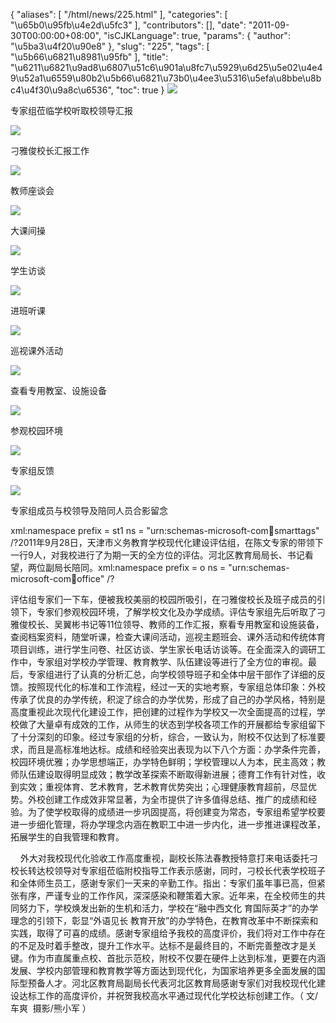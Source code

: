 {
    "aliases": [
        "/html/news/225.html"
    ],
    "categories": [
        "\u65b0\u95fb\u4e2d\u5fc3"
    ],
    "contributors": [],
    "date": "2011-09-30T00:00:00+08:00",
    "isCJKLanguage": true,
    "params": {
        "author": "\u5ba3\u4f20\u90e8"
    },
    "slug": "225",
    "tags": [
        "\u5b66\u6821\u8981\u95fb"
    ],
    "title": "\u6211\u6821\u9ad8\u6807\u51c6\u901a\u8fc7\u5929\u6d25\u5e02\u4e49\u52a1\u6559\u80b2\u5b66\u6821\u73b0\u4ee3\u5316\u5efa\u8bbe\u8bc4\u4f30\u9a8c\u6536",
    "toc": true
}
![](https://cdn.tfls.online/mirror/full/1a713f1d5ea76f1073880b7de1492ac4674c3c1e.jpg)

专家组莅临学校听取校领导汇报

![](https://cdn.tfls.online/mirror/full/c6058c23abf5b9490936d937dfffcecaba3b642f.jpg)

刁雅俊校长汇报工作

![](https://cdn.tfls.online/mirror/full/b3c2d6fc15ba61929dc6776fec701461895144b3.jpg)

教师座谈会

![](https://cdn.tfls.online/mirror/full/1b65b126e3e1709dcf1445db67481734d6ca257c.jpg)

大课间操

![](https://cdn.tfls.online/mirror/full/e09ad15ec4cba627013c635a8816153945dac5f9.jpg)

学生访谈

![](https://cdn.tfls.online/mirror/full/0298576a2a6b2c53db2240c9ab4cee284c44b9ed.jpg)

进班听课

![](https://cdn.tfls.online/mirror/full/3a6702dab7f1dc1a2a2991cef63f7a56642a6c5b.jpg)

巡视课外活动

![](https://cdn.tfls.online/mirror/full/66210ba804f2422f36009b7783b82373075dadad.jpg)

查看专用教室、设施设备

![](https://cdn.tfls.online/mirror/full/c1dbc41cc55c66ba7bbfc8a5d74ae131460e1cdc.jpg)

参观校园环境

![](https://cdn.tfls.online/mirror/full/cce8ea7ce85868bcbf6fa3d104547152f09019bf.jpg)

专家组反馈

![](https://cdn.tfls.online/mirror/full/0189f7814e3205e3f185413fce756cf8cbd569e1.jpg)

专家组成员与校领导及陪同人员合影留念

 xml:namespace prefix = st1 ns = "urn:schemas-microsoft-com:office:smarttags" /?2011年9月28日，天津市义务教育学校现代化建设评估组，在陈文专家的带领下一行9人，对我校进行了为期一天的全方位的评估。河北区教育局局长、书记看望，两位副局长陪同。xml:namespace prefix = o ns = "urn:schemas-microsoft-com:office:office" /?

评估组专家们一下车，便被我校美丽的校园所吸引，在刁雅俊校长及班子成员的引领下，专家们参观校园环境，了解学校文化及办学成绩。评估专家组先后听取了刁雅俊校长、吴翼彬书记等11位领导、教师的工作汇报，察看专用教室和设施装备，查阅档案资料，随堂听课，检查大课间活动，巡视主题班会、课外活动和传统体育项目训练，进行学生问卷、社区访谈、学生家长电话访谈等。在全面深入的调研工作中，专家组对学校办学管理、教育教学、队伍建设等进行了全方位的审视。最后，专家组进行了认真的分析汇总，向学校领导班子和全体中层干部作了详细的反馈。按照现代化的标准和工作流程，经过一天的实地考察，专家组总体印象：外校传承了优良的办学传统，积淀了综合的办学优势，形成了自己的办学风格，特别是高度重视此次现代化建设工作，把创建的过程作为学校又一次全面提高的过程，学校做了大量卓有成效的工作，从师生的状态到学校各项工作的开展都给专家组留下了十分深刻的印象。经过专家组的分析，综合，一致认为，附校不仅达到了标准要求，而且是高标准地达标。成绩和经验突出表现为以下八个方面：办学条件完善，校园环境优雅；办学思想端正，办学特色鲜明；学校管理以人为本，民主高效；教师队伍建设取得明显成效；教学改革探索不断取得新进展；德育工作有针对性，收到实效；重视体育、艺术教育，艺术教育优势突出；心理健康教育超前，尽显优势。外校创建工作成效非常显著，为全市提供了许多值得总结、推广的成绩和经验。为了使学校取得的成绩进一步巩固提高，将创建变为常态，专家组希望学校要进一步细化管理，将办学理念内涵在教职工中进一步内化，进一步推进课程改革，拓展学生的自我管理和教育。

    外大对我校现代化验收工作高度重视，副校长陈法春教授特意打来电话委托刁校长转达校领导对专家组莅临附校指导工作表示感谢，同时，刁校长代表学校班子和全体师生员工，感谢专家们一天来的辛勤工作。指出：专家们虽年事已高，但紧张有序，严谨专业的工作作风，深深感染和鞭策着大家。近年来，在全校师生的共同努力下，学校焕发出新的生机和活力，学校在“融中西文化 育国际英才”的办学理念的引领下，彰显“外语见长 教育开放”的办学特色，在教育改革中不断探索和实践，取得了可喜的成绩。感谢专家组给予我校的高度评价，我们将对工作中存在的不足及时着手整改，提升工作水平。达标不是最终目的，不断完善整改才是关键。作为市直属重点校、首批示范校，附校不仅要在硬件上达到标准，更要在内涵发展、学校内部管理和教育教学等方面达到现代化，为国家培养更多全面发展的国际型预备人才。河北区教育局副局长代表河北区教育局感谢专家们对我校现代化建设达标工作的高度评价，并祝贺我校高水平通过现代化学校达标创建工作。（ 文/车爽  摄影/熊小军 ）

